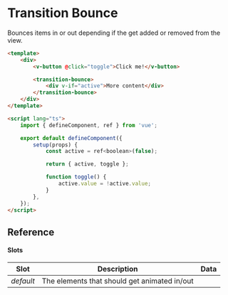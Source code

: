 # Transition Bounce

Bounces items in or out depending if the get added or removed from the view.

```html
<template>
	<div>
		<v-button @click="toggle">Click me!</v-button>

		<transition-bounce>
			<div v-if="active">More content</div>
		</transition-bounce>
	</div>
</template>

<script lang="ts">
	import { defineComponent, ref } from 'vue';

	export default defineComponent({
		setup(props) {
			const active = ref<boolean>(false);

			return { active, toggle };

			function toggle() {
				active.value = !active.value;
			}
		},
	});
</script>
```

## Reference

#### Slots

| Slot      | Description                                  | Data |
| --------- | -------------------------------------------- | ---- |
| _default_ | The elements that should get animated in/out |      |
